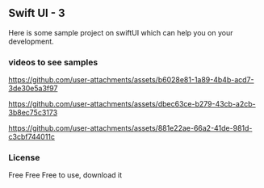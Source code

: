## Swift UI - 3
Here is some sample project on swiftUI which can help you on your development. 

### videos to see samples

https://github.com/user-attachments/assets/b6028e81-1a89-4b4b-acd7-3de30e5a3f97

https://github.com/user-attachments/assets/dbec63ce-b279-43cb-a2cb-3b8ec75c3173

https://github.com/user-attachments/assets/881e22ae-66a2-41de-981d-c3cbf744011c



### License

Free Free Free to use, download it  
